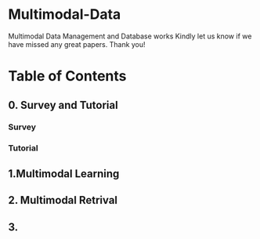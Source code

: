 # Multimodal-Data
Multimodal Data Management  and Database works
Kindly let us know if we have missed any great papers. Thank you!

Table of Contents
=================

## 0. Survey and Tutorial

### Survey
### Tutorial

## 1.Multimodal Learning

## 2. Multimodal Retrival 

## 3.
